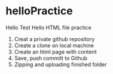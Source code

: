 # helloPractice
Hello Test
Hello HTML file practice
1. Creat a private github repository
2. Create a clone on local machine
3. Create an html page with content
4. Save, push committ to Github
5. Zipping and uploading finished folder
   
